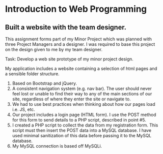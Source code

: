# Introduction to Web Programming

## Built a website with the team designer.

This assignment forms part of my Minor Project which was planned with three Project Managers and a designer.
I was required to base this project on the design given to me by my team designer.

Task: Develop a web site prototype of my minor project design.

My application includes a website containing a selection of html pages and a
sensible folder structure. 

1. Based on Bootstrap and jQuery.
2. A consistent navigation system (e.g. nav bar). The user should never feel lost or
unable to find their way to any of the main sections of our site, regardless of where
they enter the site or navigate to.
3. We had to use best practices when thinking about how our pages load i.e. JS, etc.
4. Our project includes a login page (HTML form). I use the POST method for this form to send details to a PHP script, described in point #5.
5. I created a PHP script to collect the data from my registration form. This script
must then insert the POST data into a MySQL database. I have used minimal sanitization of this data before passing it to the MySQL database.
6. My MySQL connection is based off MySQLi.
